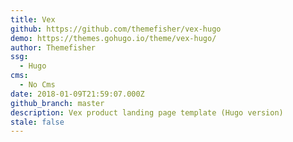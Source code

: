 ```yaml
---
title: Vex
github: https://github.com/themefisher/vex-hugo
demo: https://themes.gohugo.io/theme/vex-hugo/
author: Themefisher
ssg:
  - Hugo
cms:
  - No Cms
date: 2018-01-09T21:59:07.000Z
github_branch: master
description: Vex product landing page template (Hugo version)
stale: false
---
```

